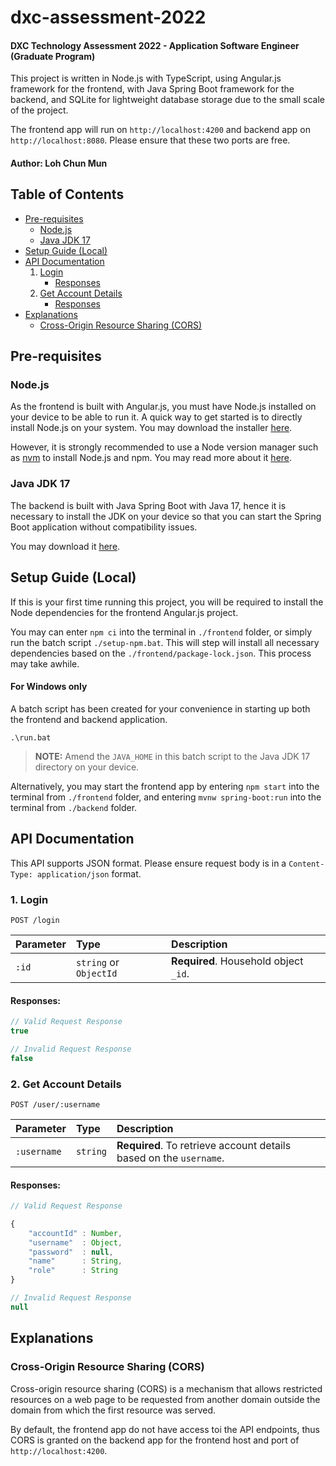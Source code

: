 # dxc-assessment-2022

#### DXC Technology Assessment 2022 - Application Software Engineer (Graduate Program)

This project is written in Node.js with TypeScript, using Angular.js framework for the frontend, with Java Spring Boot framework for the backend, and SQLite for lightweight database storage due to the small scale of the project.

The frontend app will run on `http://localhost:4200` and backend app on `http://localhost:8080`. Please ensure that these two ports are free.

#### Author: Loh Chun Mun

## Table of Contents

-   [Pre-requisites](#pre-requisites)
    -   [Node.js](#nodejs)
    -   [Java JDK 17](#java-jdk-17)
-   [Setup Guide (Local)](#setup-guide-local)
-   [API Documentation](#api-documentation)
    1. [Login](#1-login)
        - [Responses](#responses)
    2. [Get Account Details](#2-get-account-details)
        - [Responses](#responses)
-   [Explanations](#explanations)
    -   [Cross-Origin Resource Sharing (CORS)](#cross-origin-resource-sharing-cors)

## Pre-requisites

### Node.js

As the frontend is built with Angular.js, you must have Node.js installed on your device to be able to run it. A quick way to get started is to directly
install Node.js on your system. You may download the installer [here](https://nodejs.org/en/download/).

However, it is strongly recommended to use a Node version manager such as [nvm](https://github.com/nvm-sh/nvm#installing-and-updating)
to install Node.js and npm. You may read more about it [here](https://docs.npmjs.com/downloading-and-installing-node-js-and-npm).

### Java JDK 17

The backend is built with Java Spring Boot with Java 17, hence it is necessary to install the JDK on your device so that you can start the Spring Boot application without compatibility issues.

You may download it [here](https://www.oracle.com/java/technologies/javase/jdk17-archive-downloads.html).

## Setup Guide (Local)

If this is your first time running this project, you will be required to install the Node dependencies for the frontend Angular.js project.

You may can enter `npm ci` into the terminal in `./frontend` folder, or simply run the batch script `./setup-npm.bat`. This will step will install all necessary dependencies based on the `./frontend/package-lock.json`. This process may take awhile.

#### For Windows only

A batch script has been created for your convenience in starting up both the frontend and backend application.

```shell
.\run.bat
```

> **NOTE:** Amend the `JAVA_HOME` in this batch script to the Java JDK 17 directory on your device.

Alternatively, you may start the frontend app by entering `npm start` into the terminal from `./frontend` folder, and entering `mvnw spring-boot:run` into the terminal from `./backend` folder.

## API Documentation

This API supports JSON format. Please ensure request body is in a `Content-Type: application/json` format.

### 1. Login

```http request
POST /login
```

| Parameter | Type                   | Description                           |
| :-------- | :--------------------- | :------------------------------------ |
| `:id`     | `string` or `ObjectId` | **Required**. Household object `_id`. |

#### Responses:

```javascript
// Valid Request Response
true
```

```javascript
// Invalid Request Response
false
```

### 2. Get Account Details

```http request
POST /user/:username
```

| Parameter   | Type     | Description                                                        |
| :---------- | :------- | :----------------------------------------------------------------- |
| `:username` | `string` | **Required**. To retrieve account details based on the `username`. |

#### Responses:

```javascript
// Valid Request Response

{
    "accountId" : Number,
    "username"  : Object,
    "password"  : null,
    "name"      : String,
    "role"      : String
}
```

```javascript
// Invalid Request Response
null
```

## Explanations

### Cross-Origin Resource Sharing (CORS)

Cross-origin resource sharing (CORS) is a mechanism that allows restricted resources on a web page to be requested from another domain outside the domain from which the first resource was served.

By default, the frontend app do not have access toi the API endpoints, thus CORS is granted on the backend app for the frontend host and port of `http://localhost:4200`.
